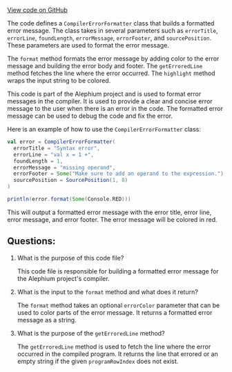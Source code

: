 [View code on GitHub](https://github.com/oxygenium/oxygenium/ralph/src/main/scala/org/oxygenium/ralph/error/CompilerErrorFormatter.scala)

The code defines a `CompilerErrorFormatter` class that builds a formatted error message. The class takes in several parameters such as `errorTitle`, `errorLine`, `foundLength`, `errorMessage`, `errorFooter`, and `sourcePosition`. These parameters are used to format the error message. 

The `format` method formats the error message by adding color to the error message and building the error body and footer. The `getErroredLine` method fetches the line where the error occurred. The `highlight` method wraps the input string to be colored. 

This code is part of the Alephium project and is used to format error messages in the compiler. It is used to provide a clear and concise error message to the user when there is an error in the code. The formatted error message can be used to debug the code and fix the error. 

Here is an example of how to use the `CompilerErrorFormatter` class:

```scala
val error = CompilerErrorFormatter(
  errorTitle = "Syntax error",
  errorLine = "val x = 1 +",
  foundLength = 1,
  errorMessage = "missing operand",
  errorFooter = Some("Make sure to add an operand to the expression."),
  sourcePosition = SourcePosition(1, 8)
)

println(error.format(Some(Console.RED)))
```

This will output a formatted error message with the error title, error line, error message, and error footer. The error message will be colored in red.
## Questions: 
 1. What is the purpose of this code file?
    
    This code file is responsible for building a formatted error message for the Alephium project's compiler.

2. What is the input to the `format` method and what does it return?
    
    The `format` method takes an optional `errorColor` parameter that can be used to color parts of the error message. It returns a formatted error message as a string.

3. What is the purpose of the `getErroredLine` method?
    
    The `getErroredLine` method is used to fetch the line where the error occurred in the compiled program. It returns the line that errored or an empty string if the given `programRowIndex` does not exist.